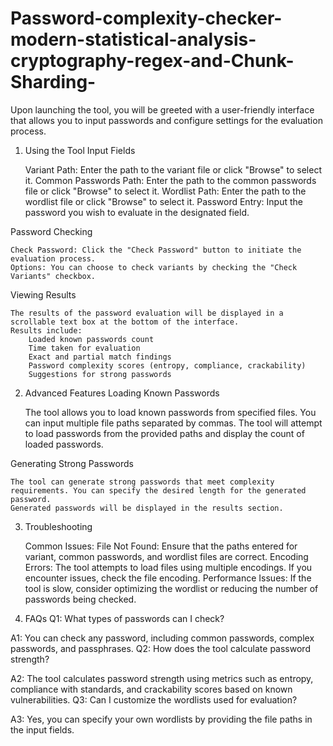 # Password-complexity-checker-modern-statistical-analysis-cryptography-regex-and-Chunk-Sharding-
Upon launching the tool, you will be greeted with a user-friendly interface that allows you to input passwords and configure settings for the evaluation process.
1. Using the Tool
Input Fields

    Variant Path: Enter the path to the variant file or click "Browse" to select it.
    Common Passwords Path: Enter the path to the common passwords file or click "Browse" to select it.
    Wordlist Path: Enter the path to the wordlist file or click "Browse" to select it.
    Password Entry: Input the password you wish to evaluate in the designated field.

Password Checking

    Check Password: Click the "Check Password" button to initiate the evaluation process.
    Options: You can choose to check variants by checking the "Check Variants" checkbox.

Viewing Results

    The results of the password evaluation will be displayed in a scrollable text box at the bottom of the interface.
    Results include:
        Loaded known passwords count
        Time taken for evaluation
        Exact and partial match findings
        Password complexity scores (entropy, compliance, crackability)
        Suggestions for strong passwords

2. Advanced Features
Loading Known Passwords

    The tool allows you to load known passwords from specified files. You can input multiple file paths separated by commas.
    The tool will attempt to load passwords from the provided paths and display the count of loaded passwords.

Generating Strong Passwords

    The tool can generate strong passwords that meet complexity requirements. You can specify the desired length for the generated password.
    Generated passwords will be displayed in the results section.

3. Troubleshooting

    Common Issues:
        File Not Found: Ensure that the paths entered for variant, common passwords, and wordlist files are correct.
        Encoding Errors: The tool attempts to load files using multiple encodings. If you encounter issues, check the file encoding.
        Performance Issues: If the tool is slow, consider optimizing the wordlist or reducing the number of passwords being checked.

4. FAQs
Q1: What types of passwords can I check?

A1: You can check any password, including common passwords, complex passwords, and passphrases.
Q2: How does the tool calculate password strength?

A2: The tool calculates password strength using metrics such as entropy, compliance with standards, and crackability scores based on known vulnerabilities.
Q3: Can I customize the wordlists used for evaluation?

A3: Yes, you can specify your own wordlists by providing the file paths in the input fields.

